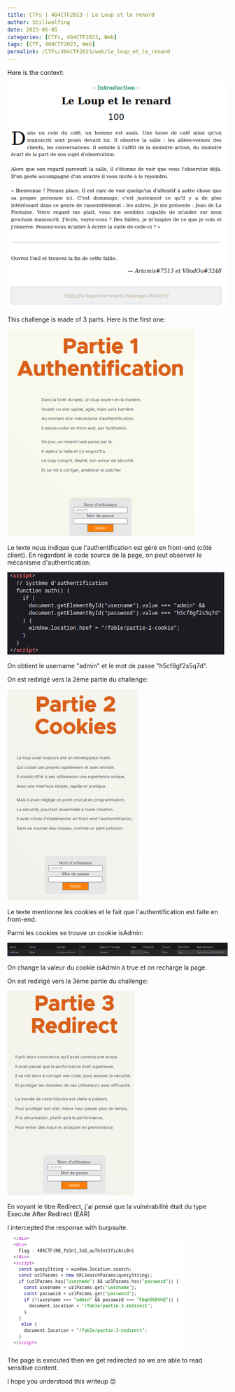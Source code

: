 ```yaml
---
title: CTFs | 404CTF2023 | Le Loup et le renard
author: Stillwolfing
date: 2023-06-05
categories: [CTFs, 404CTF2023, Web]
tags: [CTF, 404CTF2023, Web]
permalink: /CTFs/404CTF2023/web/le_loup_et_le_renard
---
```


Here is the context:

![context](/assets/img/CTFs/404CTF2023/web/le_loup_et_le_renard/context.png)


This challenge is made of 3 parts. Here is the first one:

![partie1_context](/assets/img/CTFs/404CTF2023/web/le_loup_et_le_renard/partie1_context.png)

Le texte nous indique que l'authentification est géré en front-end (côté client). En regardant le code source de la page, on peut observer le mécanisme d'authentication:

![partie1_auth](/assets/img/CTFs/404CTF2023/web/le_loup_et_le_renard/partie1_auth.png)

On obtient le username "admin" et le mot de passe "h5cf8gf2s5q7d".

On est redirigé vers la 2ème partie du challenge:

![partie2_context](/assets/img/CTFs/404CTF2023/web/le_loup_et_le_renard/partie2_context.png)

Le texte mentionne les cookies et le fait que l'authentification est faite en front-end.

Parmi les cookies se trouve un cookie isAdmin:

![partie2_cookie_unchanged](/assets/img/CTFs/404CTF2023/web/le_loup_et_le_renard/partie2_cookie_unchanged.png)

On change la valeur du cookie isAdmin à true et on recharge la page.

On est redirigé vers la 3ème partie du challenge:

![partie3_context](/assets/img/CTFs/404CTF2023/web/le_loup_et_le_renard/partie3_context.png)

En voyant le titre Redirect, j'ai pensé que la vulnérabilité était du type Execute After Redirect (EAR)

I intercepted the response with burpsuite.

![flag](/assets/img/CTFs/404CTF2023/web/le_loup_et_le_renard/flag.png)

The page is executed then we get redirected so we are able to read sensitive content.

I hope you understood this writeup 😊
